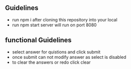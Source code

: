 ## Guidelines

* run npm i after cloning this repository into your local
* run npm start server will run on port 8080


## functional Guidelines

* select answer for quistions and click submit
* once submit can not modify answer as select is disabled
* to clear the answers or redo click clear